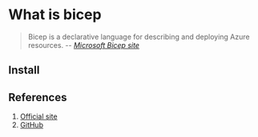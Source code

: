 # What is bicep

> Bicep is a declarative language for describing and deploying Azure resources.
> -- *[Microsoft Bicep site](https://docs.microsoft.com/en-us/azure/azure-resource-manager/bicep/)*

## Install

## References

1. [Official site](https://docs.microsoft.com/en-us/azure/azure-resource-manager/bicep/)
1. [GitHub](https://github.com/Azure/bicep)


